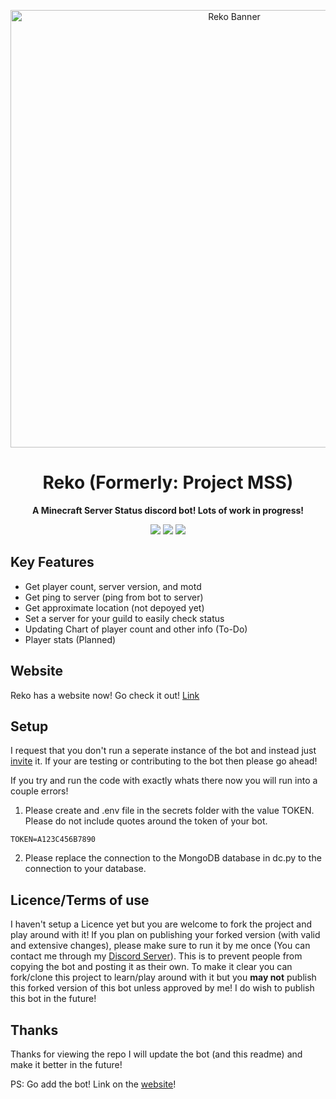 <p align="center">
  <img width="700" src="https://www.technotalks.net/static/main/images/RekoGithub.png" alt="Reko Banner">
</p>
<h1 align="center">
	Reko (Formerly: Project MSS) 
</h1>


<p align="center">
	<strong>A Minecraft Server Status discord bot! Lots of work in progress!</strong>
</p>

<p align="center">
  <img src="https://img.shields.io/docker/v/technotalks/reko?color=blue">
  <img src="https://img.shields.io/github/issues/technotalksdev/reko">
  <img src="https://img.shields.io/github/last-commit/technotalksdev/reko">
</p>

## Key Features
- Get player count, server version, and motd
- Get ping to server (ping from bot to server)
- Get approximate location (not depoyed yet)
- Set a server for your guild to easily check status
- Updating Chart of player count and other info (To-Do)
- Player stats (Planned)

## Website
Reko has a website now! Go check it out! [Link](https://reko.technotalks.net/)
## Setup
I request that you don't run a seperate instance of the bot and instead just [invite](https://reko.technotalks.net/) it. If your are testing or contributing to the bot then please go ahead!

If you try and run the code with exactly whats there now you will run into a couple errors!
1. Please create and .env file in the secrets folder with the value TOKEN. Please do not include quotes around the token of your bot.
```
TOKEN=A123C456B7890
```
2. Please replace the connection to the MongoDB database in dc.py to the connection to your database.

## Licence/Terms of use
I haven't setup a Licence yet but you are welcome to fork the project and play around with it! If you plan on publishing your forked version (with valid and extensive changes), please make sure to run it by me once (You can contact me through my [Discord Server](https://discord.gg/8vNHAA36fR)). This is to prevent people from copying the bot and posting it as their own. To make it clear you can fork/clone this project to learn/play around with it but you **may not** publish this forked version of this bot unless approved by me!
I do wish to publish this bot in the future!
## Thanks
Thanks for viewing the repo I will update the bot (and this readme) and make it better in the future! 

PS: Go add the bot! Link on the [website](https://reko.technotalks.net/)!
